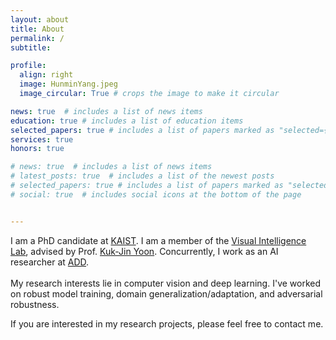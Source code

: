 ```yaml
---
layout: about
title: About
permalink: /
subtitle: 

profile:
  align: right
  image: HunminYang.jpeg
  image_circular: True # crops the image to make it circular

news: true  # includes a list of news items
education: true # includes a list of education items
selected_papers: true # includes a list of papers marked as "selected={true}"
services: true
honors: true

# news: true  # includes a list of news items
# latest_posts: true  # includes a list of the newest posts
# selected_papers: true # includes a list of papers marked as "selected={true}"
# social: true  # includes social icons at the bottom of the page


---
```

I am a PhD candidate at [KAIST](https://www.kaist.ac.kr/en/). I am a member of the [Visual Intelligence Lab](https://vi.kaist.ac.kr/), advised by Prof. [Kuk-Jin Yoon](https://sites.google.com/site/kjyoon/). 
Concurrently, I work as an AI researcher at [ADD](https://www.add.re.kr/eps).\
\
My research interests lie in computer vision and deep learning. I've worked on robust model training, domain generalization/adaptation, and adversarial robustness.

If you are interested in my research projects, please feel free to contact me.




<!-- Write your biography here. Tell the world about yourself. Link to your favorite [subreddit](http://reddit.com). You can put a picture in, too. The code is already in, just name your picture `prof_pic.jpg` and put it in the `img/` folder.

Put your address / P.O. box / other info right below your picture. You can also disable any of these elements by editing `profile` property of the YAML header of your `_pages/about.md`. Edit `_bibliography/papers.bib` and Jekyll will render your [publications page](/al-folio/publications/) automatically.

Link to your social media connections, too. This theme is set up to use [Font Awesome icons](https://fontawesome.com/) and [Academicons](https://jpswalsh.github.io/academicons/), like the ones below. Add your Facebook, Twitter, LinkedIn, Google Scholar, or just disable all of them. -->